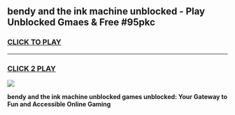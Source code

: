 
## bendy and the ink machine unblocked - Play Unblocked Gmaes & Free #95pkc
<h3>
<a href="https://news.freeplayer.one?title=bendy_and_the_ink_machine_unblocked&ref=03M">CLICK TO PLAY</a></h3>
<hr>

<h3>
<a href="https://news.freeplayer.one?title=bendy_and_the_ink_machine_unblocked&ref=03M">CLICK 2 PLAY</a>
  
</h3>

<a href="https://news.freeplayer.one?title=bendy_and_the_ink_machine_unblocked&ref=03M"><img src="https://clearcache.store/games.png"></a>


**bendy and the ink machine unblocked games unblocked: Your Gateway to Fun and Accessible Online Gaming**
